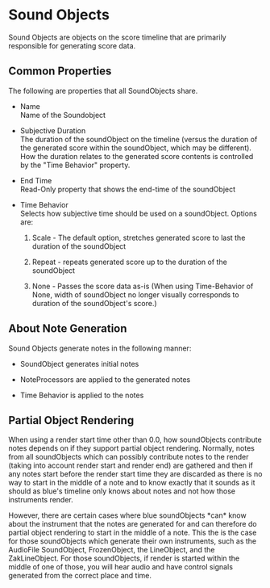 # Sound Objects

Sound Objects are objects on the score timeline that are primarily
responsible for generating score data.

## Common Properties

The following are properties that all SoundObjects share.

  - Name  
    Name of the Soundobject

  - Subjective Duration  
    The duration of the soundObject on the timeline (versus the duration
    of the generated score within the soundObject, which may be
    different). How the duration relates to the generated score contents
    is controlled by the "Time Behavior" property.

  - End Time  
    Read-Only property that shows the end-time of the soundObject

  - Time Behavior  
    Selects how subjective time should be used on a soundObject. Options
    are:
    
    1.  Scale - The default option, stretches generated score to last
        the duration of the soundObject
    
    2.  Repeat - repeats generated score up to the duration of the
        soundObject
    
    3.  None - Passes the score data as-is (When using Time-Behavior of
        None, width of soundObject no longer visually corresponds to
        duration of the soundObject's score.)

##  About Note Generation

Sound Objects generate notes in the following manner:

  - SoundObject generates initial notes

  - NoteProcessors are applied to the generated notes

  - Time Behavior is applied to the notes

## Partial Object Rendering

When using a render start time other than 0.0, how soundObjects
contribute notes depends on if they support partial object rendering.
Normally, notes from all soundObjects which can possibly contribute
notes to the render (taking into account render start and render end)
are gathered and then if any notes start before the render start time
they are discarded as there is no way to start in the middle of a note
and to know exactly that it sounds as it should as blue's timeline only
knows about notes and not how those instruments render.

However, there are certain cases where blue soundObjects \*can\* know
about the instrument that the notes are generated for and can therefore
do partial object rendering to start in the middle of a note. This the
is the case for those soundObjects which generate their own instruments,
such as the AudioFile SoundObject, FrozenObject, the LineObject, and the
ZakLineObject. For those soundObjects, if render is started within the
middle of one of those, you will hear audio and have control signals
generated from the correct place and time.
